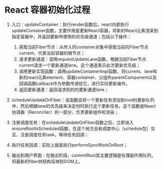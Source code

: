 # React 容器初始化过程

1. 入口：updateContainer：执行render函数后，react内部执行updateContainer函数，主要作用是更新React容器，将新的React元素渲染到指定容器中，并返回更新所使用的优先级通道；包括以下操作：
    1. 获取当前Fiber节点：从传入的container对象中获取当前的Fiber节点current，代表当前容器的根节点；
    2. 请求更新通道：调用requestUpdateLane函数，根据当前Fiber节点current请求一个更新通道lane。这个通道表示此次更新优先级；
    3. 调用更新实现函数：调用updateContainerImpl函数，将current、lane和新的react元素element、容器container、父组件parentComponent以及回调函数callback作为参数传递给它，进行实际更新操作。
    4. 返回更新通道：返回请求到的的更新通道lane；

2. scheduleUpdateOnFiber：该函数会将一个更新任务添加到root的更新队列中，然后根据lane的优先级来决定何时执行这个更新任务。这个函数是React协调器（Reconciler）的一部分，负责更新组件和渲染；

3. 注册调度任务：在scheduleUpdateOnFiber函数之后，立即进入ensureRootIsScheduled函数，在这个地方会和调度中心（schedule包）交互，注册调度任务task，等待任务回调；

4. 执行任务回调：实际上就是执行performSyncWorkOnRoot；

5. 输出到用户界面：在输出阶段，commitRoot其主要逻辑是处理副作用队列，将最新的fiber树结构反映到DOM上。

